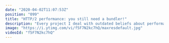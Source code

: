 ```yaml
---
date: "2020-04-02T11:07:53Z"
position: "099"
title: "HTTP/2 performance: you still need a bundler!"
description: "Every project I deal with outdated beliefs about performance and people not really knowing about the power of HTTP/2. This video is a crash course into some of the most valuable features HTTP/2 has to offer: header compression and multiplexing. I do a real time demo in which you can see that multiplexing works but actually has caveats! \n\nIf you want to know about bundle sizes and how many connections can be \"in flight\" at the same time, this video is for you!\n\n#HTTP2 #performance #webpack\n\nFollow me here:\nWebsite: https://timbenniks.nl/\nTwitter: https://twitter.com/timbenniks\nGithub: https://github.com/timbenniks"
image: "https://i.ytimg.com/vi/f5F7N2kc7hQ/maxresdefault.jpg"
videoId: "f5F7N2kc7hQ"
---
```


